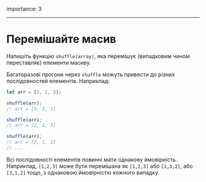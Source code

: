 importance: 3

---

# Перемішайте масив

Напишіть функцію `shuffle(array)`, яка перемішує (випадковим чином переставляє) елементи масиву. 

Багаторазові прогони через `shuffle` можуть привести до різних послідовностей елементів. Наприклад:

```js
let arr = [1, 2, 3];

shuffle(arr);
// arr = [3, 2, 1]

shuffle(arr);
// arr = [2, 1, 3]

shuffle(arr);
// arr = [3, 1, 2]
// ...
```

Всі послідовності елементів повинні мати однакову ймовірність. Наприклад, `[1,2,3]` може бути перемішана як `[1,2,3]` або `[1,3,2]`, або `[3,1,2]` тощо, з однаковою ймовірністю кожного випадку.
